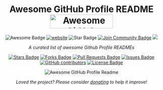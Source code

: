 <h1 align="center">Awesome GitHub Profile README
<a href="https://www.producthunt.com/posts/awesome-github-profiles?utm_source=badge-featured&utm_medium=badge&utm_souce=badge-awesome-github-profiles" target="_blank"><img src="https://api.producthunt.com/widgets/embed-image/v1/featured.svg?post_id=277987&theme=light" alt="Awesome GitHub Profiles - Best curated list of developers readme, updated every 15 min | Product Hunt" style="width: 200px; height: 44px;" width="200" height="44" /></a></h1>
<div align="center">
<img src="https://cdn.rawgit.com/sindresorhus/awesome/d7305f38d29fed78fa85652e3a63e154dd8e8829/media/badge.svg" alt="Awesome Badge"/>
<a href="https://arbeitnow.com/?utm_source=awesome-github-profile-readme"><img src="https://img.shields.io/static/v1?label=&labelColor=505050&message=arbeitnow&color=%230076D6&style=flat&logo=google-chrome&logoColor=%230076D6" alt="website"/></a>
<!-- <img src="http://hits.dwyl.com/Marv0Sang/awesome-github-profile-readme.svg" alt="Hits Badge"/> -->
<img src="https://img.shields.io/static/v1?label=%F0%9F%8C%9F&message=If%20Useful&style=style=flat&color=BC4E99" alt="Star Badge"/>
<a href="https://discord.gg/XTW52Kt"><img src="https://img.shields.io/discord/733027681184251937.svg?style=flat&label=Join%20Community&color=7289DA" alt="Join Community Badge"/></a>
<a href="https://twitter.com/Marv0Sang" ><img src="https://img.shields.io/twitter/follow/Marv0Sang.svg?style=social" /> </a>
<br>

<i>A curated list of awesome Github Profile READMEs</i>

<a href="https://github.com/kiplacheru/awesome-github-profile-readme/stargazers"><img src="https://img.shields.io/github/stars/kiplacheru/awesome-github-profile-readme" alt="Stars Badge"/></a>
<a href="https://github.com/kiplacheru/awesome-github-profile-readme/network/members"><img src="https://img.shields.io/github/forks/kiplacheru/awesome-github-profile-readme" alt="Forks Badge"/></a>
<a href="https://github.com/kiplacheru/awesome-github-profile-readme/pulls"><img src="https://img.shields.io/github/issues-pr/kiplacheru/awesome-github-profile-readme" alt="Pull Requests Badge"/></a>
<a href="https://github.com/kiplacheru/awesome-github-profile-readme/issues"><img src="https://img.shields.io/github/issues/kiplacheru/awesome-github-profile-readme" alt="Issues Badge"/></a>
<a href="https://github.com/kiplacheru/awesome-github-profile-readme/graphs/contributors"><img alt="GitHub contributors" src="https://img.shields.io/github/contributors/kiplacheru/awesome-github-profile-readme?color=2b9348"></a>
<a href="https://github.com/kiplacheru/awesome-github-profile-readme/blob/master/LICENSE"><img src="https://img.shields.io/github/license/kiplacheru/awesome-github-profile-readme?color=2b9348" alt="License Badge"/></a>

<img alt="Awesome GitHub Profile Readme" src="assets/agpr.gif"> </img>

<i>Loved the project? Please consider [donating](https://paypal.me/Marv0Sang) to help it improve!</i>

</div>
